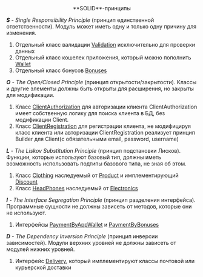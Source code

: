 <center>**SOLID**-принципы</center>

***S** - Single Responsibility Principle* (принцип единственной ответственности). Модуль может иметь одну и только одну причину для изменения.

1. Отдельный класс валидации <a href="https://github.com/VeraPak/Shop/blob/main/src/main/java/org/example/ClientService/Validation.java" target="_blank">Validation</a> исключительно для проверки данных
2. Отдельный класс кошелек приложения, который можно пополнить <a href="https://github.com/VeraPak/Shop/blob/main/src/main/java/org/example/ClientService/Wallet.java" target="_blank">Wallet</a>
3. Отдельный класс бонусов <a href="https://github.com/VeraPak/Shop/blob/main/src/main/java/org/example/ClientService/Bonuses.java" target="_blank">Bonuses</a>

***O** - The Open/Closed Principle* (принцип открытости/закрытости). Классы и другие элементы должны быть открыты для расширения, но закрыты для модификации.

1. Класс <a href="https://github.com/VeraPak/Shop/blob/main/src/main/java/org/example/ClientService/ClientAuthorization.java" target="_blank">ClientAuthorization</a> для авторизации клиента
   ClientAuthorization имеет собственную логику для поиска клиента в БД, без модификации Client.
2. Класс <a href="https://github.com/VeraPak/Shop/blob/main/src/main/java/org/example/ClientService/ClientRegistration.java" target="_blank">ClientRegistration</a> для регистрации клиента, не модифицируя класс клиента или авторизации
   ClientRegistration реализует принцип Builder для Client(с обязательными email, password, username)

***L** - The Liskov Substitution Principle* (принцип подстановки Лисков). Функции, которые используют базовый тип, должны иметь возможность использовать подтипы базового типа, не зная об этом.

1. Класс <a href="https://github.com/VeraPak/Shop/blob/main/src/main/java/org/example/ProductServices/ProductCategories/Clothing.java" target="_blank">Clothing</a> наследуемый от <a href="https://github.com/VeraPak/Shop/blob/main/src/main/java/org/example/ProductServices/Product.java" target="_blank">Product</a> и имплементирующий <a href="https://github.com/VeraPak/Shop/blob/main/src/main/java/org/example/ProductServices/Discount.java" target="_blank">Discount</a>
2. Класс <a href="https://github.com/VeraPak/Shop/blob/main/src/main/java/org/example/ProductServices/ProductCategories/Headphones.java" target="_blank">HeadPhones</a>
 наследуемый от <a href="https://github.com/VeraPak/Shop/blob/main/src/main/java/org/example/ProductServices/ProductCategories/Electronics.java" target="_blank">Electronics</a>

***I** - The Interface Segregation Principle* (принцип разделения интерфейса). Программные сущности не должны зависеть от методов, которые они не используют.
1. Интерфейсы <a href="https://github.com/VeraPak/Shop/blob/main/src/main/java/org/example/Order/PaymentWays/PaymentByAppWallet.java" target="_blank">PaymentByAppWallet</a>
 и <a href="https://github.com/VeraPak/Shop/blob/main/src/main/java/org/example/Order/PaymentWays/PaymentByBonuses.java" target="_blank">PaymentByBonuses</a>
 
***D** - The Dependency Inversion Principle* (принцип инверсии зависимостей). Модули верхних уровней не должны зависеть от модулей нижних уровней.

1. Интерфейс <a href="https://github.com/VeraPak/Shop/blob/main/src/main/java/org/example/Delivery/Delivery.java" target="_blank">Delivery</a>, который имплементируют классы почтовой или курьерской доставки
